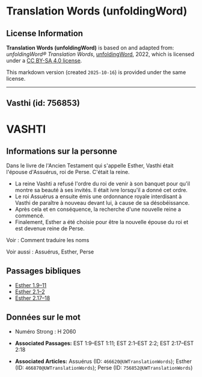 # Translation Words (unfoldingWord)

## License Information

**Translation Words (unfoldingWord)** is based on and adapted from: _unfoldingWord® Translation Words_, [unfoldingWord](https://unfoldingword.org/utw), 2022, which is licensed under a [CC BY-SA 4.0 license](https://creativecommons.org/licenses/by-sa/4.0/legalcode.en).

This markdown version (created `2025-10-16`) is provided under the same license.



--------------------------------

## Vasthi (id: 756853)

VASHTI
======

Informations sur la personne
----------------------------

Dans le livre de l'Ancien Testament qui s'appelle Esther, Vasthi était l'épouse d'Assuérus, roi de Perse. C'était la reine.

* La reine Vashti a refusé l'ordre du roi de venir à son banquet pour qu'il montre sa beauté à ses invités. Il était ivre lorsqu'il a donné cet ordre.
* Le roi Assuérus a ensuite émis une ordonnance royale interdisant à Vasthi de paraître à nouveau devant lui, à cause de sa désobéissance.
* Après cela et en conséquence, la recherche d'une nouvelle reine a commencé.
* Finalement, Esther a été choisie pour être la nouvelle épouse du roi et est devenue reine de Perse.

Voir : Comment traduire les noms

Voir aussi : Assuérus, Esther, Perse

Passages bibliques
------------------

* [Esther 1\.9–11](https://ref.ly/Esth1:9-Esth1:11)
* [Esther 2\.1–2](https://ref.ly/Esth2:1-Esth2:2)
* [Esther 2\.17–18](https://ref.ly/Esth2:17-Esth2:18)

Données sur le mot
------------------

* Numéro Strong : H 2060

* **Associated Passages:** EST 1:9–EST 1:11; EST 2:1–EST 2:2; EST 2:17–EST 2:18
* **Associated Articles:** Assuérus (ID: `466620@UWTranslationWords`); Esther (ID: `466870@UWTranslationWords`); Perse (ID: `756852@UWTranslationWords`)

